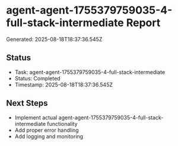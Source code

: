# agent-agent-1755379759035-4-full-stack-intermediate Report

Generated: 2025-08-18T18:37:36.545Z

## Status
- Task: agent-agent-1755379759035-4-full-stack-intermediate
- Status: Completed
- Timestamp: 2025-08-18T18:37:36.545Z

## Next Steps
- Implement actual agent-agent-1755379759035-4-full-stack-intermediate functionality
- Add proper error handling
- Add logging and monitoring
